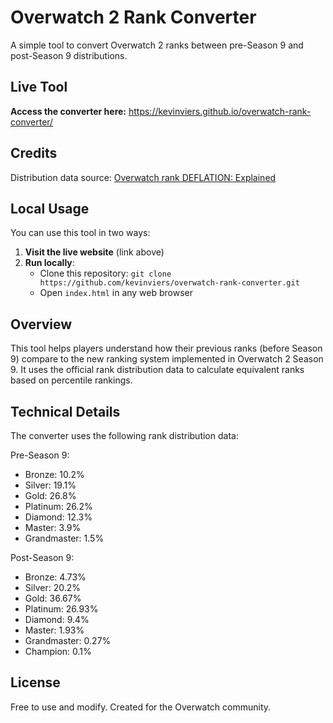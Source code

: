 # Overwatch 2 Rank Converter

A simple tool to convert Overwatch 2 ranks between pre-Season 9 and post-Season 9 distributions.

## Live Tool

**Access the converter here:** https://kevinviers.github.io/overwatch-rank-converter/

## Credits

Distribution data source: [Overwatch rank DEFLATION: Explained](https://youtu.be/0vArSaM9EQA?si=kAinEmK3m20l1iU9&t=217)

## Local Usage

You can use this tool in two ways:

1. **Visit the live website** (link above)
2. **Run locally**:
   - Clone this repository: `git clone https://github.com/kevinviers/overwatch-rank-converter.git`
   - Open `index.html` in any web browser

## Overview

This tool helps players understand how their previous ranks (before Season 9) compare to the new ranking system implemented in Overwatch 2 Season 9. It uses the official rank distribution data to calculate equivalent ranks based on percentile rankings.

## Technical Details

The converter uses the following rank distribution data:

Pre-Season 9:
- Bronze: 10.2%
- Silver: 19.1%
- Gold: 26.8%
- Platinum: 26.2%
- Diamond: 12.3%
- Master: 3.9%
- Grandmaster: 1.5%

Post-Season 9:
- Bronze: 4.73%
- Silver: 20.2%
- Gold: 36.67%
- Platinum: 26.93%
- Diamond: 9.4%
- Master: 1.93%
- Grandmaster: 0.27%
- Champion: 0.1%

## License

Free to use and modify. Created for the Overwatch community.
